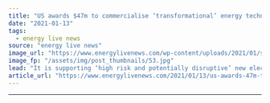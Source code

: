 ```yaml
---
title: "US awards $47m to commercialise ‘transformational’ energy technologies"
date: "2021-01-13"
tags: 
  - energy live news
source: "energy live news"
image_url: "https://www.energylivenews.com/wp-content/uploads/2021/01/shutterstock_1813771712.jpg"
image_fp: "/assets/img/post_thumbnails/53.jpg"
lead: "It is supporting ‘high risk and potentially disruptive’ new electric vehicle battery, data centre efficiency, grid modernisation, emissions mitigation and storage technologies"
article_url: "https://www.energylivenews.com/2021/01/13/us-awards-47m-to-commercialise-transformational-energy-technologies/"
---
```


---
